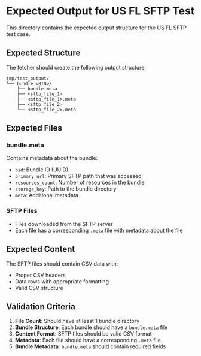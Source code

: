 # Expected Output for US FL SFTP Test

This directory contains the expected output structure for the US FL SFTP test case.

## Expected Structure

The fetcher should create the following output structure:

```
tmp/test_output/
└── bundle_<BID>/
    ├── bundle.meta
    ├── <sftp_file_1>
    ├── <sftp_file_1>.meta
    ├── <sftp_file_2>
    └── <sftp_file_2>.meta
```

## Expected Files

### bundle.meta
Contains metadata about the bundle:
- `bid`: Bundle ID (UUID)
- `primary_url`: Primary SFTP path that was accessed
- `resources_count`: Number of resources in the bundle
- `storage_key`: Path to the bundle directory
- `meta`: Additional metadata

### SFTP Files
- Files downloaded from the SFTP server
- Each file has a corresponding `.meta` file with metadata about the file

## Expected Content

The SFTP files should contain CSV data with:
- Proper CSV headers
- Data rows with appropriate formatting
- Valid CSV structure

## Validation Criteria

1. **File Count**: Should have at least 1 bundle directory
2. **Bundle Structure**: Each bundle should have a `bundle.meta` file
3. **Content Format**: SFTP files should be valid CSV format
4. **Metadata**: Each file should have a corresponding `.meta` file
5. **Bundle Metadata**: `bundle.meta` should contain required fields
